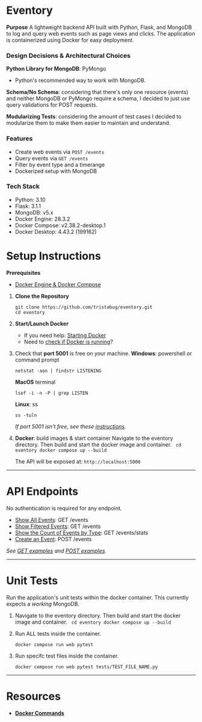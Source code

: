 
# Eventory

**Purpose**
A lightweight backend API built with Python, Flask, and MongoDB to log and query web events such as page views and clicks. The application is containerized using Docker for easy deployment.

### Design Decisions & Architectural Choices
**Python Library for MongoDB**: PyMongo
- Python's recommended way to work with MongoDB. 

**Schema/No Schema**: considering that there's only one resource (events) and neither MongoDB or PyMongo require a schema, I decided to just use query validations for POST requests. 

**Modularizing Tests**: considering the amount of test cases I decided to modularize them to make them easier to maintain and understand. 

### Features
- Create web events via `POST /events`
- Query events via `GET /events`
- Filter by event type and a timerange
- Dockerized setup with MongoDB

### Tech Stack
- Python: 3.10
- Flask: 3.1.1
- MongoDB: v5.x
- Docker Engine: 28.3.2
- Docker Compose: v2.38.2-desktop.1
- Docker Desktop: 4.43.2 (199162)

# Setup Instructions
**Prerequisites**
- [Docker Engine & Docker Compose](docs/docker.md#installation)

1. **Clone the Repository**
    ```
    git clone https://github.com/tristabug/eventory.git
    cd eventory
    ```

2. **Start/Launch Docker**
    - If you need help: [Starting Docker](docs/docker.md#starting-docker)
    - Need to [check if Docker is running](docs/docker.md#check-if-docker-is-running)?
    
4. Check that **port 5001** is free on your machine. 
    **Windows**: powershell or command prompt
    ``` 
    netstat -aon | findstr LISTENING 
    ```
    
    **MacOS** terminal
    ```
    lsof -i -n -P | grep LISTEN 
    ```
    
    **Linux**: ss
    ``` 
    ss -tuln 
    ```
    *If port 5001 isn't free, see these [instructions](docs/port.md).*

5. **Docker**: build images & start container
    Navigate to the eventory directory. Then build and start the docker image and container.
        ``` 
        cd eventory
        docker compose up --build
        ``` 

    The API will be exposed at: ``` http://localhost:5000 ```

---

# API Endpoints
No authentication is required for any endpoint.
- [Show All Events](docs/get.md#show-all-events): GET /events
- [Show Filtered Events](docs/get.md#show-filtered-events): GET /events
- [Show the Count of Events by Type](docs/get.md#show-events-by-the-event-type-and-count): GET /events/stats
- [Create an Event](docs/post.md#create-an-event): POST /events

*See [GET examples](docs/get.md) and [POST examples](docs/post.md).*

---

# Unit Tests
Run the application's unit tests within the docker container. This currently expects a *working* MongoDB. 

1. Navigate to the eventory directory. Then build and start the docker image and container.
        ``` 
        cd eventory
        docker compose up --build
        ``` 

2. Run ALL tests inside the container.
    ```
    docker compose run web pytest
    ```

3. Run specifc test files inside the container.
    ```
    docker compose run web pytest tests/TEST_FILE_NAME.py
    ```

---

# Resources
- [**Docker Commands**](docs/docker.md#docker-commands)